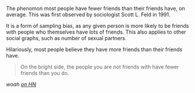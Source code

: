 The phenomon most people have fewer friends than their friends have, on average.  This was first observed by sociologist Scott L. Feld in 1991.

It is a form of sampling bias, as any given person is more likely to be friends with people who themselves have lots of friends.  This also applies to other social graphs, such as number of sexual partners.

Hilariously, most people believe they have more friends than their friends have.

> On the bright side, the people you are not friends with have fewer friends than you do.

<cite>woah [on HN](https://news.ycombinator.com/item?id=33781098)</cite>


